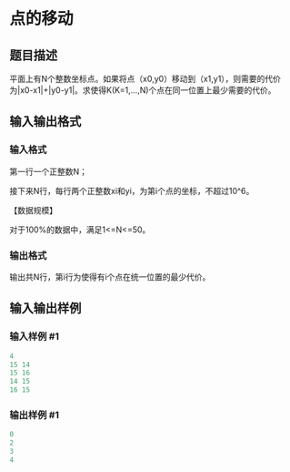 # 点的移动

## 题目描述

平面上有N个整数坐标点。如果将点（x0,y0）移动到（x1,y1），则需要的代价为|x0-x1|+|y0-y1|。求使得K(K=1,…,N)个点在同一位置上最少需要的代价。

## 输入输出格式

### 输入格式

第一行一个正整数N；

接下来N行，每行两个正整数xi和yi，为第i个点的坐标，不超过10^6。

【数据规模】

对于100%的数据中，满足1<=N<=50。

### 输出格式

输出共N行，第i行为使得有i个点在统一位置的最少代价。

## 输入输出样例

### 输入样例 #1

```cpp
4
15 14
15 16
14 15 
16 15
```


### 输出样例 #1

```cpp
0
2
3
4
```


